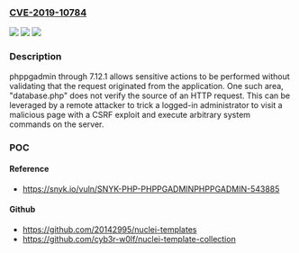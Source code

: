 ### [CVE-2019-10784](https://cve.mitre.org/cgi-bin/cvename.cgi?name=CVE-2019-10784)
![](https://img.shields.io/static/v1?label=Product&message=phppgadmin&color=blue)
![](https://img.shields.io/static/v1?label=Version&message=n%2Fa&color=blue)
![](https://img.shields.io/static/v1?label=Vulnerability&message=Cross-site%20Request%20Forgery%20(CSRF)&color=brighgreen)

### Description

phppgadmin through 7.12.1 allows sensitive actions to be performed without validating that the request originated from the application. One such area, "database.php" does not verify the source of an HTTP request. This can be leveraged by a remote attacker to trick a logged-in administrator to visit a malicious page with a CSRF exploit and execute arbitrary system commands on the server.

### POC

#### Reference
- https://snyk.io/vuln/SNYK-PHP-PHPPGADMINPHPPGADMIN-543885

#### Github
- https://github.com/20142995/nuclei-templates
- https://github.com/cyb3r-w0lf/nuclei-template-collection


